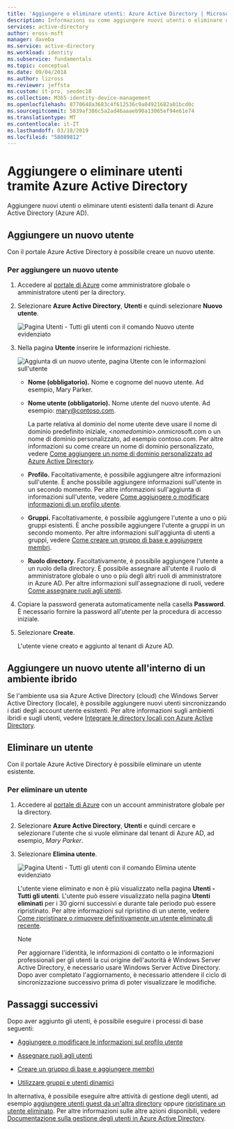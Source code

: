 ```yaml
---
title: 'Aggiungere o eliminare utenti: Azure Active Directory | Microsoft Docs'
description: Informazioni su come aggiungere nuovi utenti o eliminare utenti esistenti tramite Azure Active Directory.
services: active-directory
author: eross-msft
manager: daveba
ms.service: active-directory
ms.workload: identity
ms.subservice: fundamentals
ms.topic: conceptual
ms.date: 09/04/2018
ms.author: lizross
ms.reviewer: jeffsta
ms.custom: it-pro, seodec18
ms.collection: M365-identity-device-management
ms.openlocfilehash: 8770648a3683c4f612536c9a04921682a01bcd0c
ms.sourcegitcommit: 5839af386c5a2ad46aaaeb90a13065ef94e61e74
ms.translationtype: MT
ms.contentlocale: it-IT
ms.lasthandoff: 03/18/2019
ms.locfileid: "58089812"
---
```

# <a name="add-or-delete-users-using-azure-active-directory"></a>Aggiungere o eliminare utenti tramite Azure Active Directory
Aggiungere nuovi utenti o eliminare utenti esistenti dalla tenant di Azure Active Directory (Azure AD).

## <a name="add-a-new-user"></a>Aggiungere un nuovo utente
Con il portale Azure Active Directory è possibile creare un nuovo utente.

### <a name="to-add-a-new-user"></a>Per aggiungere un nuovo utente
1. Accedere al [portale di Azure](https://portal.azure.com/) come amministratore globale o amministratore utenti per la directory.

2. Selezionare **Azure Active Directory**, **Utenti** e quindi selezionare **Nuovo utente**.

    ![Pagina Utenti - Tutti gli utenti con il comando Nuovo utente evidenziato](media/add-users-azure-active-directory/new-user-all-users-blade.png)

3. Nella pagina **Utente** inserire le informazioni richieste.

    ![Aggiunta di un nuovo utente, pagina Utente con le informazioni sull'utente](media/add-users-azure-active-directory/new-user-user-blade.png)

   - **Nome (obbligatorio).** Nome e cognome del nuovo utente. Ad esempio, Mary Parker.

   - **Nome utente (obbligatorio).** Nome utente del nuovo utente. Ad esempio: mary@contoso.com. 
    
       La parte relativa al dominio del nome utente deve usare il nome di dominio predefinito iniziale, <_nomedominio_>.onmicrosoft.com o un nome di dominio personalizzato, ad esempio contoso.com. Per altre informazioni su come creare un nome di dominio personalizzato, vedere [Come aggiungere un nome di dominio personalizzato ad Azure Active Directory](add-custom-domain.md).

   - **Profilo.** Facoltativamente, è possibile aggiungere altre informazioni sull'utente. È anche possibile aggiungere informazioni sull'utente in un secondo momento. Per altre informazioni sull'aggiunta di informazioni sull'utente, vedere [Come aggiungere o modificare informazioni di un profilo utente](active-directory-users-profile-azure-portal.md).

   - **Gruppi.** Facoltativamente, è possibile aggiungere l'utente a uno o più gruppi esistenti. È anche possibile aggiungere l'utente a gruppi in un secondo momento. Per altre informazioni sull'aggiunta di utenti a gruppi, vedere [Come creare un gruppo di base e aggiungere membri](active-directory-groups-create-azure-portal.md).

   - **Ruolo directory.** Facoltativamente, è possibile aggiungere l'utente a un ruolo della directory. È possibile assegnare all'utente il ruolo di amministratore globale o uno o più degli altri ruoli di amministratore in Azure AD. Per altre informazioni sull'assegnazione di ruoli, vedere [Come assegnare ruoli agli utenti](active-directory-users-assign-role-azure-portal.md).

4. Copiare la password generata automaticamente nella casella **Password**. È necessario fornire la password all'utente per la procedura di accesso iniziale.

5. Selezionare **Create**.

    L'utente viene creato e aggiunto al tenant di Azure AD.

## <a name="add-a-new-user-within-a-hybrid-environment"></a>Aggiungere un nuovo utente all'interno di un ambiente ibrido
Se l'ambiente usa sia Azure Active Directory (cloud) che Windows Server Active Directory (locale), è possibile aggiungere nuovi utenti sincronizzando i dati degli account utente esistenti. Per altre informazioni sugli ambienti ibridi e sugli utenti, vedere [Integrare le directory locali con Azure Active Directory](../hybrid/whatis-hybrid-identity.md).

## <a name="delete-a-user"></a>Eliminare un utente
Con il portale Azure Active Directory è possibile eliminare un utente esistente.

### <a name="to-delete-a-user"></a>Per eliminare un utente
1. Accedere al [portale di Azure](https://portal.azure.com/) con un account amministratore globale per la directory.

2. Selezionare **Azure Active Directory**, **Utenti** e quindi cercare e selezionare l'utente che si vuole eliminare dal tenant di Azure AD, ad esempio, _Mary Parker_.

3. Selezionare **Elimina utente**.

    ![Pagina Utenti - Tutti gli utenti con il comando Elimina utente evidenziato](media/add-users-azure-active-directory/delete-user-all-users-blade.png)

    L'utente viene eliminato e non è più visualizzato nella pagina **Utenti - Tutti gli utenti**. L'utente può essere visualizzato nella pagina **Utenti eliminati** per i 30 giorni successivi e durante tale periodo può essere ripristinato. Per altre informazioni sul ripristino di un utente, vedere [Come ripristinare o rimuovere definitivamente un utente eliminato di recente](active-directory-users-restore.md).

    >[!Note]
    >Per aggiornare l'identità, le informazioni di contatto o le informazioni professionali per gli utenti la cui origine dell'autorità è Windows Server Active Directory, è necessario usare Windows Server Active Directory. Dopo aver completato l'aggiornamento, è necessario attendere il ciclo di sincronizzazione successivo prima di poter visualizzare le modifiche.

## <a name="next-steps"></a>Passaggi successivi
Dopo aver aggiunto gli utenti, è possibile eseguire i processi di base seguenti:

- [Aggiungere o modificare le informazioni sul profilo utente](active-directory-users-profile-azure-portal.md)

- [Assegnare ruoli agli utenti](active-directory-users-assign-role-azure-portal.md)

- [Creare un gruppo di base e aggiungere membri](active-directory-groups-create-azure-portal.md)

- [Utilizzare gruppi e utenti dinamici](../users-groups-roles/groups-create-rule.md)

In alternativa, è possibile eseguire altre attività di gestione degli utenti, ad esempio [aggiungere utenti guest da un'altra directory](../b2b/what-is-b2b.md) oppure [ripristinare un utente eliminato](active-directory-users-restore.md). Per altre informazioni sulle altre azioni disponibili, vedere [Documentazione sulla gestione degli utenti in Azure Active Directory](../users-groups-roles/index.yml).
